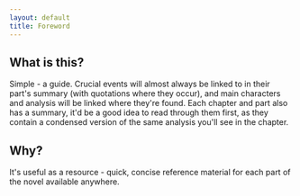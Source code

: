 ```yaml
---
layout: default
title: Foreword
---
```

## What is this?  
Simple - a guide. Crucial events will almost always be linked to in their part's summary (with quotations where they occur), and main characters and analysis will be linked where they're found. Each chapter and part also has a summary, it'd be a good idea to read through them first, as they contain a condensed version of the same analysis you'll see in the chapter.
## Why?  
It's useful as a resource - quick, concise reference material for each part of the novel available anywhere. 